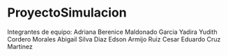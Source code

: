 # ProyectoSimulacion
Integrantes de equipo:
Adriana Berenice Maldonado Garcia
Yadira Yudith Cordero Morales
Abigail Silva Diaz
Edson Armijo Ruiz
Cesar Eduardo Cruz Martinez
